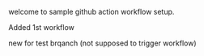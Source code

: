 welcome to sample github action workflow setup.

Added 1st workflow

new for test brqanch (not supposed to trigger workflow)
